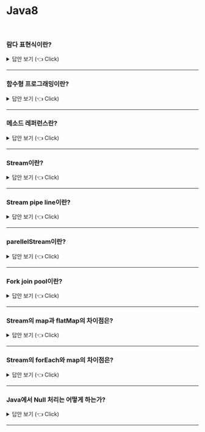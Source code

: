 # Java8
<br>



### 람다 표현식이란?

<details>
   <summary> 답안 보기 (👈 Click)</summary>
<br />
+ 람다 표현식은 메서드를 하나의 식으로 표현한 것을 의미합니다. 
  람다 표현식은 함수형 프로그래밍의 특징을 갖고 있습니다.  
  람다 표현식의 장점은 불필요한 코드를 줄여주고, 가독성을 높여준다는 점입니다. 
</details>


-----------------------

### 함수형 프로그래밍이란?

<details>
   <summary> 답안 보기 (👈 Click)</summary>
<br />
+ 
</details>

-----------------------

### 메소드 레퍼런스란?

<details>
   <summary> 답안 보기 (👈 Click)</summary>
<br />
+ 
</details>

-----------------------
### Stream이란?

<details>
   <summary> 답안 보기 (👈 Click)</summary>
<br />

+ 연속된 데이터를 처리하는 순차적이고 병렬적인 집합 Operation의 모음입니다. 
  Stream은 Functional하고, 소스를 변경하지 않는다는 특징이 있습니다. 
</details>


-----------------------

### Stream pipe line이란?

<details>
   <summary> 답안 보기 (👈 Click)</summary>
<br />
   
+ 다수의 중개 오퍼레이션과 하나의 종단 오퍼레이션으로 구성된 스트림의 구성을 의미합니다.  <br>
</details>

-----------------------

### parellelStream이란?

<details>
   <summary> 답안 보기 (👈 Click)</summary>
<br />
   
+ 병렬적으로 처리를 해주는 Stream을 의미합니다. <br>
  단, parellelStream을 쓴다고 항상 빨라지는 것이 아님을 주의해야 합니다.  <br>
  스레드를 생성하고, context switching하는 비용을 고려해야 하기 때문입니다.  <br>
  데이터가 방대한 경우는 병렬 처리가 유리할 수 있습니다.  <br>
  각 케이스에 대해 성능 측정을 해야 합니다.  <br>
</details>


-----------------------

### Fork join pool이란?

<details>
   <summary> 답안 보기 (👈 Click)</summary>
<br />
   
+ 
</details>


-----------------------
### Stream의 map과 flatMap의 차이점은?

<details>
   <summary> 답안 보기 (👈 Click)</summary>
<br />
   
+
</details>


-----------------------
### Stream의 forEach와 map의 차이점은?

<details>
   <summary> 답안 보기 (👈 Click)</summary>
<br />
   
+
</details>


-----------------------

### Java에서 Null 처리는 어떻게 하는가?

<details>
   <summary> 답안 보기 (👈 Click)</summary>
<br />
   
+
</details>


-----------------------
